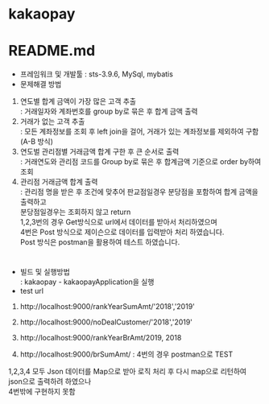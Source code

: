 # kakaopay
# README.md

- 프레임워크 및 개발툴 : sts-3.9.6, MySql, mybatis
- 문제해결 방법
1. 연도별 합계 금액이 가장 많은 고객 추출  
	: 거래일자와 계좌번호를 group by로 묶은 후 합계 금액 출력  
2. 거래가 없는 고객 추출  
	: 모든 계좌정보를 조회 후 left join을 걸어, 거래가 있는 계좌정보를 제외하여 구함(A-B 방식)  
3. 연도벌 관리점별 거래금액 합계 구한 후 큰 순서로 출력  
	: 거래연도와 관리점 코드를 Group by로 묶은 후 합계금액 기준으로 order by하여 조회  
4. 관리점 거래금액 합계 출력  
	: 관리점 명을 받은 후 조건에 맞추어 판교점일경우 분당점을 포함하여 합계 금액을 출력하고  
	  분당점일경우는 조회하지 않고 return  
1,2,3번의 경우 Get방식으로 url에서 데이터를 받아서 처리하였으며  
4번은 Post 방식으로 제이슨으로 데이터를 입력받아 처리 하였습니다.  
Post 방식은 postman을 활용하여 테스트 하였습니다.  
#
#	  
- 빌드 및 실행방법  
	: kakaopay - kakaopayApplication을 실행  
- test url  
1. http://localhost:9000/rankYearSumAmt/'2018','2019'


2. http://localhost:9000/noDealCustomer/'2018','2019'


3. http://localhost:9000/rankYearBrAmt/2019, 2018


4. http://localhost:9000/brSumAmt/
	: 4번의 경우 postman으로 TEST  
	
	
1,2,3,4 모두 Json 데이터를 Map으로 받아 로직 처리 후 다시 map으로 리턴하여 json으로 출력하려 하였으나  
4번밖에 구현하지 못함  